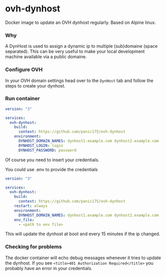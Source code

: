# ovh-dynhost
Docker image to update an OVH dynhost regularly. Based on Alpine linux.

### Why
A DynHost is used to assign a dynamic ip to multiple (sub)domaine (space separated).
This can be very useful to make your local development machine available via a public domaine.

### Configure OVH
In your OVH domain settings head over to the `DynHost` tab and follow the steps to create your dynhost.

### Run container

```yml
version: "3"

services:
  ovh-dynhost:
    build:
      context: https://github.com/panic175/ovh-dynhost
    environment:
      DYNHOST_DOMAIN_NAMES: dynhost1.example.com dynhost2.example.com
      DYNHOST_LOGIN: login
      DYNHOST_PASSWORD: password
```

Of course you need to insert your credentials.

You could use .env to provide the credentials
```yml
version: "3"

services:
  ovh-dynhost:
    build:
      context: https://github.com/panic175/ovh-dynhost
    restart: always
    environment:
      DYNHOST_DOMAIN_NAMES: dynhost1.example.com dynhost2.example.com
    env_file:
      - <path to env file>
```

This will update the dynhost at boot and every 15 minutes if the ip changed.

### Checking for problems
The docker container will echo debug messages whenever it tries to update the dynhost.
If you see `<title>401 Authorization Required</title>` you probably have an error in your credentials.

